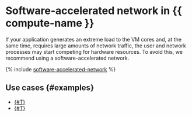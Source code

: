# Software-accelerated network in {{ compute-name }}

If your application generates an extreme load to the VM cores and, at the same time, requires large amounts of network traffic, the user and network processes may start competing for hardware resources. To avoid this, we recommend using a software-accelerated network.

{% include [software-accelerated-network](../../_includes/compute/software-accelerated-network.md) %}

## Use cases {#examples}

* [{#T}](../../tutorials/routing/storage-vpc-access.md)
* [{#T}](../../tutorials/routing/vpc-cr-access.md)